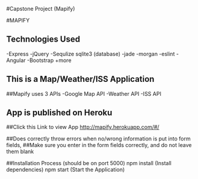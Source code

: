 #Capstone Project (Mapify)

#MAPIFY

## Technologies Used
-Express
-jQuery
-Sequlize sqlite3 (database)
-jade
-morgan
-eslint
-Angular
-Bootstrap
+more

## This is a Map/Weather/ISS Application 

##Mapify uses 3 APIs
-Google Map API
-Weather API
-ISS API

## App is published on Heroku 
##Click this Link to view App
http://mapify.herokuapp.com/#/

##Does correctly throw errors when no/wrong information is put into form fields, 
##Make sure you enter in the form fields correctly, and do not leave them blank


##Installation Process (should be on port 5000)
npm install (Install dependencies)
npm start (Start the Application)



